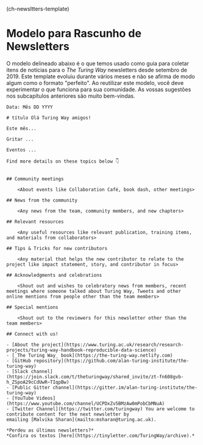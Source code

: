 (ch-newsltters-template)
# Modelo para Rascunho de Newsletters

O modelo delineado abaixo é o que temos usado como guia para coletar itens de notícias para o _The Turing Way_ newsletters desde setembro de 2019. Este template evoluiu durante vários meses e não se afirma de modo algum como o formato "perfeito". Ao reutilizar este modelo, você deve experimentar o que funciona para sua comunidade. As vossas sugestões nos subcapítulos anteriores são muito bem-vindas.

```
Data: Mês DD YYYY

# título Olá Turing Way amigos!

Este mês...

Gritar ...

Eventos ...

Find more details on these topics below 👇


## Community meetings

    <About events like Collaboration Café, book dash, other meetings>

## News from the community

    <Any news from the team, community members, and new chapters>

## Relevant resources

    <Any useful resources like relevant publication, training items, and materials from collaborators>

## Tips & Tricks for new contributors

    <Any material that helps the new contributor to relate to the project like impact statement, story, and contributor in focus>

## Acknowledgments and celebrations

    <Shout out and wishes to celebratory news from members, recent meetings where someone talked about Turing Way, Tweets and other online mentions from people other than the team members>

## Special mentions

    <Shout out to the reviewers for this newsletter other than the team members>

## Connect with us!

- [About the project](https://www.turing.ac.uk/research/research-projects/turing-way-handbook-reproducible-data-science)
- [_The Turing Way_ book](https://the-turing-way.netlify.com)
- [GitHub repository](https://github.com/alan-turing-institute/the-turing-way)
- [Slack channel](https://join.slack.com/t/theturingway/shared_invite/zt-fn608gvb-h_ZSpoA29cCdUwR~TIqpBw)
- [Public Gitter channel](https://gitter.im/alan-turing-institute/the-turing-way)
- [YouTube Videos](https://www.youtube.com/channel/UCPDxZv5BMzAw0mPobCbMNuA)
- [Twitter Channel](https://twitter.com/turingway) You are welcome to contribute content for the next newsletter by
emailing [Malvika Sharan](mailto:msharan@turing.ac.uk).

*Perdeu as últimas newsletters?*
*Confira os textos [here](https://tinyletter.com/TuringWay/archive).*
```
